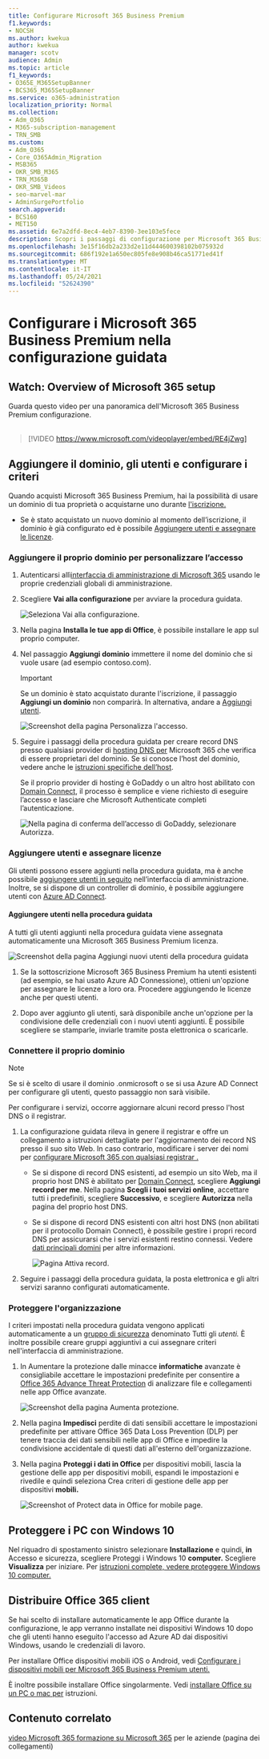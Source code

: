 ```yaml
---
title: Configurare Microsoft 365 Business Premium
f1.keywords:
- NOCSH
ms.author: kwekua
author: kwekua
manager: scotv
audience: Admin
ms.topic: article
f1_keywords:
- O365E_M365SetupBanner
- BCS365_M365SetupBanner
ms.service: o365-administration
localization_priority: Normal
ms.collection:
- Adm_O365
- M365-subscription-management
- TRN_SMB
ms.custom:
- Adm_O365
- Core_O365Admin_Migration
- MSB365
- OKR_SMB_M365
- TRN_M365B
- OKR_SMB_Videos
- seo-marvel-mar
- AdminSurgePortfolio
search.appverid:
- BCS160
- MET150
ms.assetid: 6e7a2dfd-8ec4-4eb7-8390-3ee103e5fece
description: Scopri i passaggi di configurazione per Microsoft 365 Business Premium, tra cui l'aggiunta di un dominio e di utenti, la configurazione dei criteri di sicurezza e altro ancora.
ms.openlocfilehash: 3e15f16db2a233d2e11d444600398102b075932d
ms.sourcegitcommit: 686f192e1a650ec805fe8e908b46ca51771ed41f
ms.translationtype: MT
ms.contentlocale: it-IT
ms.lasthandoff: 05/24/2021
ms.locfileid: "52624390"
---
```

# <a name="set-up-microsoft-365-business-premium-in-the-setup-wizard"></a>Configurare i Microsoft 365 Business Premium nella configurazione guidata

## <a name="watch-overview-of-microsoft-365-setup"></a>Watch: Overview of Microsoft 365 setup

Guarda questo video per una panoramica dell'Microsoft 365 Business Premium configurazione.<br><br>

> [!VIDEO https://www.microsoft.com/videoplayer/embed/RE4jZwg] 

## <a name="add-your-domain-users-and-set-up-policies"></a>Aggiungere il dominio, gli utenti e configurare i criteri

Quando acquisti Microsoft 365 Business Premium, hai la possibilità di usare un dominio di tua proprietà o acquistarne uno durante [l'iscrizione.](sign-up.md)

- Se è stato acquistato un nuovo dominio al momento dell’iscrizione, il dominio è già configurato ed è possibile [Aggiungere utenti e assegnare le licenze](#add-users-and-assign-licenses).

### <a name="add-your-domain-to-personalize-sign-in"></a>Aggiungere il proprio dominio per personalizzare l’accesso

1. Autenticarsi allì[interfaccia di amministrazione di Microsoft 365](https://admin.microsoft.com) usando le proprie credenziali globali di amministrazione. 

2. Scegliere **Vai alla configurazione** per avviare la procedura guidata.

    ![Seleziona Vai alla configurazione.](../media/gotosetupinadmincenter.png)

3. Nella pagina **Installa le tue app di Office**, è possibile installare le app sul proprio computer.
    
4. Nel passaggio **Aggiungi dominio** immettere il nome del dominio che si vuole usare (ad esempio contoso.com).

    > [!IMPORTANT]
    > Se un dominio è stato acquistato durante l'iscrizione, il passaggio **Aggiungi un dominio** non comparirà. In alternativa, andare a [Aggiungi utenti](#add-users-and-assign-licenses).

    ![Screenshot della pagina Personalizza l'accesso.](../media/adddomain.png)

    
4. Seguire i passaggi della procedura guidata per creare record DNS presso qualsiasi provider di [hosting DNS per](/office365/admin/get-help-with-domains/create-dns-records-at-any-dns-hosting-provider) Microsoft 365 che verifica di essere proprietari del dominio. Se si conosce l’host del dominio, vedere anche le [istruzioni specifiche dell’host](/office365/admin/get-help-with-domains/set-up-your-domain-host-specific-instructions).

    Se il proprio provider di hosting è GoDaddy o un altro host abilitato con [Domain Connect](/office365/admin/get-help-with-domains/domain-connect), il processo è semplice e viene richiesto di eseguire l’accesso e lasciare che Microsoft Authenticate completi l’autenticazione.

    ![Nella pagina di conferma dell’accesso di GoDaddy, selezionare Autorizza.](../media/godaddyauth.png)

### <a name="add-users-and-assign-licenses"></a>Aggiungere utenti e assegnare licenze

Gli utenti possono essere aggiunti nella procedura guidata, ma è anche possibile [aggiungere utenti in seguito](../admin/add-users/add-users.md) nell’interfaccia di amministrazione. Inoltre, se si dispone di un controller di dominio, è possibile aggiungere utenti con [Azure AD Connect](/azure/active-directory/hybrid/how-to-connect-install-express).

#### <a name="add-users-in-the-wizard"></a>Aggiungere utenti nella procedura guidata

A tutti gli utenti aggiunti nella procedura guidata viene assegnata automaticamente una Microsoft 365 Business Premium licenza.

![Screenshot della pagina Aggiungi nuovi utenti della procedura guidata](../media/addnewuserspage.png)

1. Se la sottoscrizione Microsoft 365 Business Premium ha utenti esistenti (ad esempio, se hai usato Azure AD Connessione), ottieni un'opzione per assegnare le licenze a loro ora. Procedere aggiungendo le licenze anche per questi utenti.

2. Dopo aver aggiunto gli utenti, sarà disponibile anche un'opzione per la condivisione delle credenziali con i nuovi utenti aggiunti. È possibile scegliere se stamparle, inviarle tramite posta elettronica o scaricarle.

### <a name="connect-your-domain"></a>Connettere il proprio dominio

> [!NOTE]
> Se si è scelto di usare il dominio .onmicrosoft o se si usa Azure AD Connect per configurare gli utenti, questo passaggio non sarà visibile.
  
Per configurare i servizi, occorre aggiornare alcuni record presso l'host DNS o il registrar.
  
1. La configurazione guidata rileva in genere il registrar e offre un collegamento a istruzioni dettagliate per l'aggiornamento dei record NS presso il suo sito Web. In caso contrario, modificare i server dei nomi per [configurare Microsoft 365 con qualsiasi registrar .](../admin/get-help-with-domains/change-nameservers-at-any-domain-registrar.md) 

    - Se si dispone di record DNS esistenti, ad esempio un sito Web, ma il proprio host DNS è abilitato per [Domain Connect](/office365/admin/get-help-with-domains/domain-connect), scegliere **Aggiungi record per me**. Nella pagina **Scegli i tuoi servizi online**, accettare tutti i predefiniti, scegliere **Successivo**, e scegliere **Autorizza** nella pagina del proprio host DNS.
    - Se si dispone di record DNS esistenti con altri host DNS (non abilitati per il protocollo Domain Connect), è possibile gestire i propri record DNS per assicurarsi che i servizi esistenti restino connessi. Vedere [dati principali domini](/office365/admin/get-help-with-domains/dns-basics) per altre informazioni.

        ![Pagina Attiva record.](../media/activaterecords.png)

2. Seguire i passaggi della procedura guidata, la posta elettronica e gli altri servizi saranno configurati automaticamente.

### <a name="protect-your-organization"></a>Proteggere l'organizzazione 

I criteri impostati nella procedura guidata vengono applicati automaticamente a un [gruppo di sicurezza](/office365/admin/create-groups/compare-groups#security-groups) denominato Tutti gli *utenti.* È inoltre possibile creare gruppi aggiuntivi a cui assegnare criteri nell'interfaccia di amministrazione.

1. In Aumentare la protezione dalle minacce **informatiche** avanzate è consigliabile accettare le impostazioni predefinite per consentire a [Office 365 Advance Threat Protection](../security/office-365-security/defender-for-office-365.md) di analizzare file e collegamenti nelle app Office avanzate.

    ![Screenshot della pagina Aumenta protezione.](../media/increasetreatprotection.png)


2. Nella pagina **Impedisci** perdite di dati sensibili accettare le impostazioni predefinite per attivare Office 365 Data Loss Prevention (DLP) per tenere traccia dei dati sensibili nelle app di Office e impedire la condivisione accidentale di questi dati all'esterno dell'organizzazione.

3. Nella pagina **Proteggi i dati in Office** per dispositivi mobili, lascia la gestione delle app per dispositivi mobili, espandi le impostazioni e rivedile e quindi seleziona Crea criteri di gestione delle app per dispositivi **mobili.**

    ![Screenshot of Protect data in Office for mobile page.](../media/protectdatainmobile.png)


## <a name="secure-windows-10-pcs"></a>Proteggere i PC con Windows 10

Nel riquadro di spostamento sinistro selezionare **Installazione** e quindi, **in** Accesso e sicurezza, scegliere Proteggi i Windows 10 **computer.** Scegliere **Visualizza** per iniziare. Per [istruzioni complete, vedere proteggere Windows 10 computer.](secure-win-10-pcs.md)

## <a name="deploy-office-365-client-apps"></a>Distribuire Office 365 client

Se hai scelto di installare automaticamente le app Office durante la configurazione, le app verranno installate nei dispositivi Windows 10 dopo che gli utenti hanno eseguito l'accesso ad Azure AD dai dispositivi Windows, usando le credenziali di lavoro.

Per installare Office dispositivi mobili iOS o Android, vedi [Configurare i dispositivi mobili per Microsoft 365 Business Premium utenti.](set-up-mobile-devices.md)

È inoltre possibile installare Office singolarmente. Vedi [installare Office su un PC o mac per](https://support.microsoft.com/office/4414eaaf-0478-48be-9c42-23adc4716658) istruzioni.

## <a name="related-content"></a>Contenuto correlato

[video Microsoft 365 formazione su Microsoft 365](../business-video/index.yml) per le aziende (pagina dei collegamenti)
